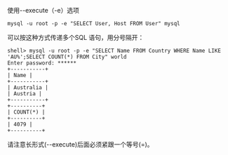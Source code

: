 使用--execute（-e）选项
```
mysql -u root -p -e "SELECT User, Host FROM User" mysql
```
可以按这种方式传递多个SQL 语句，用分号隔开：
```
shell> mysql -u root -p -e "SELECT Name FROM Country WHERE Name LIKE 'AU%';SELECT COUNT(*) FROM City" world
Enter password: ******
+-----------+
| Name |
+-----------+
| Australia |
| Austria |
+-----------+
+----------+
| COUNT(*) |
+----------+
| 4079 |
+----------+
```
请注意长形式(--execute)后面必须紧跟一个等号(=)。
